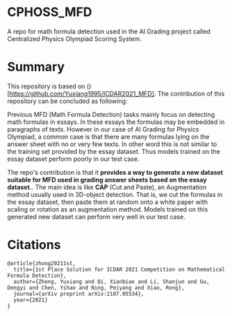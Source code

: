 # CPHOSS_MFD
A repo for math formula detection used in the AI Grading project called Centralized Physics Olympiad Scoring System.


# Summary
This repository is based on ()[https://github.com/Yuxiang1995/ICDAR2021_MFD]. The contribution of this repository can be concluded as following:

Previous MFD (Math Formula Detection) tasks mainly focus on detecting math formulas in essays. In these essays the formulas may be embedded in paragraphs of texts. However in our case of AI Grading for Physics Olympiad, a common case is that there are many formulas lying on the answer sheet with no or very few texts. In other word this is not similar to the training set provided by the essay dataset. Thus models trained on the essay dataset perform poorly in our test case.

The repo's contribution is that it **provides a way to generate a new dataset suitable for MFD used in grading answer sheets based on the essay dataset.**. The main idea is like **CAP** (Cut and Paste), an Augmentation method usually used in 3D-object detection. That is, we cut the formulas in the essay dataset, then paste them at random onto a white paper with scaling or rotation as an augmentation method. Models trained on this generated new dataset can perform very well in our test case.



# Citations
```shell
@article{zhong20211st,
  title={1st Place Solution for ICDAR 2021 Competition on Mathematical Formula Detection},
  author={Zhong, Yuxiang and Qi, Xianbiao and Li, Shanjun and Gu, Dengyi and Chen, Yihao and Ning, Peiyang and Xiao, Rong},
  journal={arXiv preprint arXiv:2107.05534},
  year={2021}
}
